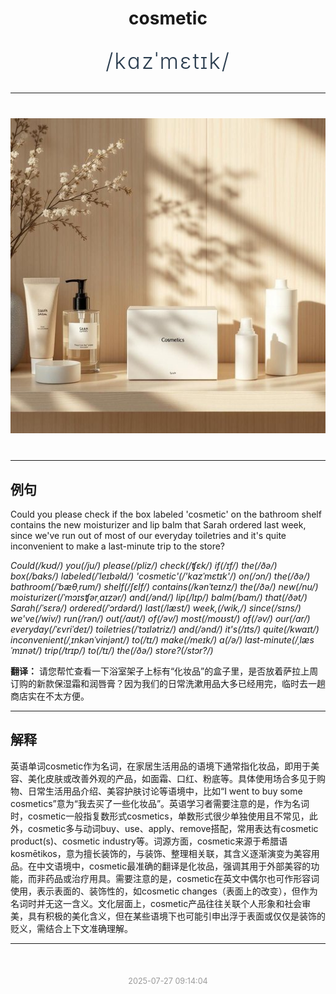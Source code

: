 <div align="center">

# cosmetic

<div style="margin: 30px 0;">
<h1 style="font-size: 2.5em; font-weight: 300; letter-spacing: 2px; margin: 0; color: #2c3e50;">
/kɑzˈmɛtɪk/
</h1>
</div>

</div>

---

<div align="center" style="margin: 40px 0;">

![cosmetic](images/cosmetic.png)

</div>

---

## 例句

Could you please check if the box labeled 'cosmetic' on the bathroom shelf contains the new moisturizer and lip balm that Sarah ordered last week, since we've run out of most of our everyday toiletries and it's quite inconvenient to make a last-minute trip to the store?

*Could(/kʊd/) you(/ju/) please(/pliz/) check(/ʧɛk/) if(/ɪf/) the(/ðə/) box(/bɑks/) labeled(/ˈleɪbəld/) 'cosmetic'(/'kɑzˈmɛtɪk'/) on(/ɔn/) the(/ðə/) bathroom(/ˈbæθˌrum/) shelf(/ʃɛlf/) contains(/kənˈteɪnz/) the(/ðə/) new(/nu/) moisturizer(/ˈmɔɪsʧərˌaɪzər/) and(/ənd/) lip(/lɪp/) balm(/bɑm/) that(/ðət/) Sarah(/ˈsɛrə/) ordered(/ˈɔrdərd/) last(/læst/) week,(/wik,/) since(/sɪns/) we've(/wiv/) run(/rən/) out(/aʊt/) of(/əv/) most(/moʊst/) of(/əv/) our(/ɑr/) everyday(/ˈɛvriˈdeɪ/) toiletries(/ˈtɔɪlətriz/) and(/ənd/) it's(/ɪts/) quite(/kwaɪt/) inconvenient(/ˌɪnkənˈvinjənt/) to(/tɪ/) make(/meɪk/) a(/ə/) last-minute(/ˌlæsˈmɪnət/) trip(/trɪp/) to(/tɪ/) the(/ðə/) store?(/stɔr?/)*

**翻译：** 请您帮忙查看一下浴室架子上标有“化妆品”的盒子里，是否放着萨拉上周订购的新款保湿霜和润唇膏？因为我们的日常洗漱用品大多已经用完，临时去一趟商店实在不太方便。

---

## 解释

英语单词cosmetic作为名词，在家居生活用品的语境下通常指化妆品，即用于美容、美化皮肤或改善外观的产品，如面霜、口红、粉底等。具体使用场合多见于购物、日常生活用品介绍、美容护肤讨论等语境中，比如“I went to buy some cosmetics”意为“我去买了一些化妆品”。英语学习者需要注意的是，作为名词时，cosmetic一般指复数形式cosmetics，单数形式很少单独使用且不常见，此外，cosmetic多与动词buy、use、apply、remove搭配，常用表达有cosmetic product(s)、cosmetic industry等。词源方面，cosmetic来源于希腊语kosmētikos，意为擅长装饰的，与装饰、整理相关联，其含义逐渐演变为美容用品。在中文语境中，cosmetic最准确的翻译是化妆品，强调其用于外部美容的功能，而非药品或治疗用具。需要注意的是，cosmetic在英文中偶尔也可作形容词使用，表示表面的、装饰性的，如cosmetic changes（表面上的改变），但作为名词时并无这一含义。文化层面上，cosmetic产品往往关联个人形象和社会审美，具有积极的美化含义，但在某些语境下也可能引申出浮于表面或仅仅是装饰的贬义，需结合上下文准确理解。


---

<div align="center" style="margin-top: 50px;">
<small style="color: #999; font-size: 0.9em;">2025-07-27 09:14:04</small>
</div>
